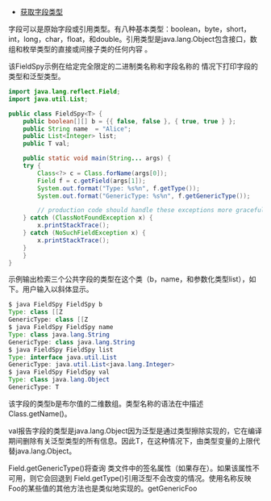 -   [获取字段类型](https://docs.oracle.com/javase/tutorial/reflect/member/fieldTypes.html)

字段可以是原始字段或引用类型。有八种基本类型：boolean，byte，short，int，long，char，float，和double。引用类型是java.lang.Object包含接口，数组和枚举类型的直接或间接子类的任何内容 。

该FieldSpy示例在给定完全限定的二进制类名称和字段名称的 情况下打印字段的类型和泛型类型。

``` Java
import java.lang.reflect.Field;
import java.util.List;

public class FieldSpy<T> {
    public boolean[][] b = {{ false, false }, { true, true } };
    public String name  = "Alice";
    public List<Integer> list;
    public T val;

    public static void main(String... args) {
	try {
	    Class<?> c = Class.forName(args[0]);
	    Field f = c.getField(args[1]);
	    System.out.format("Type: %s%n", f.getType());
	    System.out.format("GenericType: %s%n", f.getGenericType());

        // production code should handle these exceptions more gracefully
	} catch (ClassNotFoundException x) {
	    x.printStackTrace();
	} catch (NoSuchFieldException x) {
	    x.printStackTrace();
	}
    }
}
```

示例输出检索三个公共字段的类型在这个类（b，name，和参数化类型list），如下。用户输入以斜体显示。

``` Java
$ java FieldSpy FieldSpy b
Type: class [[Z
GenericType: class [[Z
$ java FieldSpy FieldSpy name
Type: class java.lang.String
GenericType: class java.lang.String
$ java FieldSpy FieldSpy list
Type: interface java.util.List
GenericType: java.util.List<java.lang.Integer>
$ java FieldSpy FieldSpy val
Type: class java.lang.Object
GenericType: T
```

该字段的类型b是布尔值的二维数组。类型名称的语法在中描述 Class.getName()。

val报告字段的类型是java.lang.Object因为泛型是通过类型擦除实现的，它在编译期间删除有关泛型类型的所有信息。因此T，在这种情况下，由类型变量的上限代替java.lang.Object。

Field.getGenericType()将查询 类文件中的签名属性（如果存在）。如果该属性不可用，则它会回退到 Field.getType()引用泛型不会改变的情况。使用名称反映Foo的某些值的其他方法也是类似地实现的。getGenericFoo
